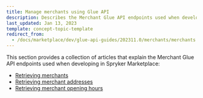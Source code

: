 ```yaml
---
title: Manage merchants using Glue API
description: Describes the Merchant Glue API endpoints used when developing in Spryker Marketplace
last_updated: Jan 13, 2023
template: concept-topic-template
redirect_from:
  - /docs/marketplace/dev/glue-api-guides/202311.0/merchants/merchants.html
---
```


This section provides a collection of articles that explain the Merchant Glue API endpoints used when developing in Spryker Marketplace:
- [Retrieving merchants](/docs/pbc/all/merchant-management/{{page.version}}/marketplace/manage-using-glue-api/glue-api-retrieve-merchants.html)
- [Retrieving merchant addresses](/docs/pbc/all/merchant-management/{{page.version}}/marketplace/manage-using-glue-api/glue-api-retrieve-merchant-addresses.html)
- [Retrieving merchant opening hours](/docs/pbc/all/merchant-management/{{page.version}}/marketplace/manage-using-glue-api/glue-api-retrieve-merchant-opening-hours.html)
